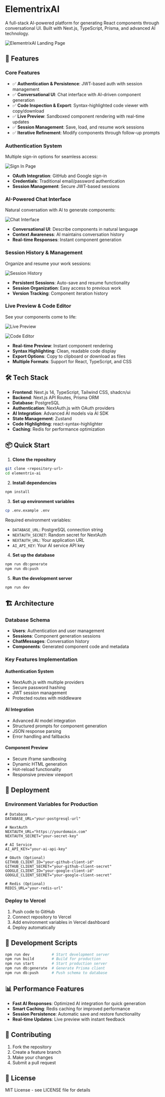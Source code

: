# ElementrixAI

A full-stack AI-powered platform for generating React components through conversational UI. Built with Next.js, TypeScript, Prisma, and advanced AI technology.

![ElementrixAI Landing Page](https://hebbkx1anhila5yf.public.blob.vercel-storage.com/Screenshot%202025-07-29%20164741-zN5dhGNgGdwk4JARbJM4Nv277r0v00.png)

## 🚀 Features

### Core Features
- ✅ **Authentication & Persistence**: JWT-based auth with session management
- ✅ **Conversational UI**: Chat interface with AI-driven component generation  
- ✅ **Code Inspection & Export**: Syntax-highlighted code viewer with copy/download
- ✅ **Live Preview**: Sandboxed component rendering with real-time updates
- ✅ **Session Management**: Save, load, and resume work sessions
- ✅ **Iterative Refinement**: Modify components through follow-up prompts

### Authentication System
Multiple sign-in options for seamless access:

![Sign In Page](https://hebbkx1anhila5yf.public.blob.vercel-storage.com/Screenshot%202025-07-29%20164810-3Ha3A7QwAoZJxzMMtsNr7bIycpXi6Q.png)

- **OAuth Integration**: GitHub and Google sign-in
- **Credentials**: Traditional email/password authentication
- **Session Management**: Secure JWT-based sessions

### AI-Powered Chat Interface
Natural conversation with AI to generate components:

![Chat Interface](https://hebbkx1anhila5yf.public.blob.vercel-storage.com/Screenshot%202025-07-29%20164621-IUf3n3qaxgp9g9Yk6RMA9UyNiO2f0u.png)

- **Conversational UI**: Describe components in natural language
- **Context Awareness**: AI maintains conversation history
- **Real-time Responses**: Instant component generation

### Session History & Management
Organize and resume your work sessions:

![Session History](https://hebbkx1anhila5yf.public.blob.vercel-storage.com/Screenshot%202025-07-29%20164716-SIhY7HpkBsGid0bJiHbKfPjuQhForp.png)

- **Persistent Sessions**: Auto-save and resume functionality
- **Session Organization**: Easy access to previous work
- **Version Tracking**: Component iteration history

### Live Preview & Code Editor
See your components come to life:

![Live Preview](https://hebbkx1anhila5yf.public.blob.vercel-storage.com/Screenshot%202025-07-29%20164700-G1cs70OzM5jAjZvEUhsmPBydV3R90e.png)

![Code Editor](https://hebbkx1anhila5yf.public.blob.vercel-storage.com/Screenshot%202025-07-29%20164639-MpDPOO4WXhoH4AKTvJB8DM9cDY0v71.png)

- **Real-time Preview**: Instant component rendering
- **Syntax Highlighting**: Clean, readable code display
- **Export Options**: Copy to clipboard or download as files
- **Multiple Formats**: Support for React, TypeScript, and CSS

## 🛠️ Tech Stack

- **Frontend**: Next.js 14, TypeScript, Tailwind CSS, shadcn/ui
- **Backend**: Next.js API Routes, Prisma ORM
- **Database**: PostgreSQL
- **Authentication**: NextAuth.js with OAuth providers
- **AI Integration**: Advanced AI models via AI SDK
- **State Management**: Zustand
- **Code Highlighting**: react-syntax-highlighter
- **Caching**: Redis for performance optimization

## 📦 Quick Start

1. **Clone the repository**
```bash
git clone <repository-url>
cd elementrix-ai
```

2. **Install dependencies**
```bash
npm install
```

3. **Set up environment variables**
```bash
cp .env.example .env
```

Required environment variables:
- `DATABASE_URL`: PostgreSQL connection string
- `NEXTAUTH_SECRET`: Random secret for NextAuth
- `NEXTAUTH_URL`: Your application URL
- `AI_API_KEY`: Your AI service API key

4. **Set up the database**
```bash
npm run db:generate
npm run db:push
```

5. **Run the development server**
```bash
npm run dev
```

## 🏗️ Architecture

### Database Schema
- **Users**: Authentication and user management
- **Sessions**: Component generation sessions
- **ChatMessages**: Conversation history
- **Components**: Generated component code and metadata

### Key Features Implementation

#### Authentication System
- NextAuth.js with multiple providers
- Secure password hashing
- JWT session management
- Protected routes with middleware

#### AI Integration
- Advanced AI model integration
- Structured prompts for component generation
- JSON response parsing
- Error handling and fallbacks

#### Component Preview
- Secure iframe sandboxing
- Dynamic HTML generation
- Hot-reload functionality
- Responsive preview viewport

## 🚀 Deployment

### Environment Variables for Production
```env
# Database
DATABASE_URL="your-postgresql-url"

# NextAuth
NEXTAUTH_URL="https://yourdomain.com"
NEXTAUTH_SECRET="your-secret-key"

# AI Service
AI_API_KEY="your-ai-api-key"

# OAuth (Optional)
GITHUB_CLIENT_ID="your-github-client-id"
GITHUB_CLIENT_SECRET="your-github-client-secret"
GOOGLE_CLIENT_ID="your-google-client-id"
GOOGLE_CLIENT_SECRET="your-google-client-secret"

# Redis (Optional)
REDIS_URL="your-redis-url"
```

### Deploy to Vercel
1. Push code to GitHub
2. Connect repository to Vercel
3. Add environment variables in Vercel dashboard
4. Deploy automatically

## 🔧 Development Scripts

```bash
npm run dev          # Start development server
npm run build        # Build for production
npm run start        # Start production server
npm run db:generate  # Generate Prisma client
npm run db:push      # Push schema to database
```

## 📊 Performance Features

- **Fast AI Responses**: Optimized AI integration for quick generation
- **Smart Caching**: Redis caching for improved performance
- **Session Persistence**: Automatic save and restore functionality
- **Real-time Updates**: Live preview with instant feedback

## 🤝 Contributing

1. Fork the repository
2. Create a feature branch
3. Make your changes
4. Submit a pull request

## 📄 License

MIT License - see LICENSE file for details
